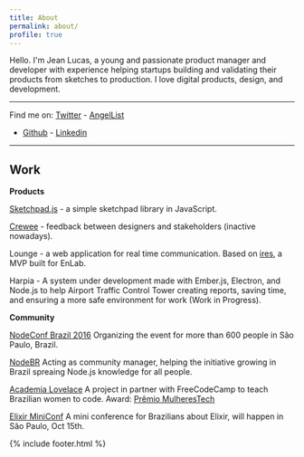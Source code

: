 ```yaml
---
title: About
permalink: about/
profile: true
---
```


Hello.
I'm Jean Lucas, a young and passionate product manager and developer with
experience helping startups building and validating their products from sketches
to production. I love digital products, design, and development.

---

Find me on:
[Twitter](https://twitter.com/aleattorium) - [AngelList](https://angel.co/aleattorium)
 - [Github](https://github.com/jeanleonino) - [Linkedin](https://www.linkedin.com/in/jeanlucaslima)

---

## Work

**Products**

[Sketchpad.js](http://yiom.github.io/sketchpad/) - a simple sketchpad library in
JavaScript.

[Crewee](https://angel.co/crewee) - feedback between designers and stakeholders
(inactive nowadays).

Lounge - a web application for real time communication. Based on [ires](https://ires.development.pagefrontapp.com/),
a MVP built for EnLab.

Harpia - A system under development made with Ember.js, Electron, and Node.js
to help Airport Traffic Control Tower creating reports, saving time, and
ensuring a more safe environment for work (Work in Progress).


**Community**

[NodeConf Brazil 2016](https://github.com/nodebr/nodeconfbr)
Organizing the event for more than 600 people in São Paulo, Brazil.

[NodeBR](https://www.facebook.com/brnode/?fref=ts)
Acting as community manager, helping the initiative growing in Brazil spreaing
Node.js knowledge for all people.

[Academia Lovelace](https://www.facebook.com/academialovelace/?fref=ts)
A project in partner with FreeCodeCamp to teach Brazilian women to code.
Award: [Prêmio MulheresTech](http://mulherestechemsampa.com.br/184-2/)

[Elixir MiniConf](https://github.com/jeanleonino/elixirminiconf)
A mini conference for Brazilians about Elixir, will happen in São Paulo, Oct 15th.


{% include footer.html %}
